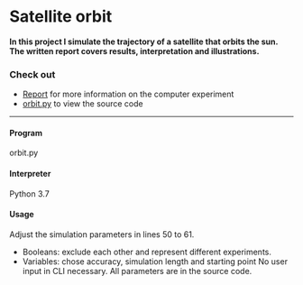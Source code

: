 # Satellite orbit 
__In this project I simulate the trajectory of a satellite that orbits the sun. 
The written report covers results, interpretation and illustrations.__

### Check out
* [Report](report_sheet1_orbit_WAGER.pdf) for more information on the computer experiment
* [orbit.py](orbit.py) to view the source code

--------------------
#### Program
orbit.py

#### Interpreter
Python 3.7

#### Usage
Adjust the simulation parameters in lines 50 to 61.
- Booleans: exclude each other and represent different experiments. 
- Variables: chose accuracy, simulation length and starting point
No user input in CLI necessary. All parameters are in the source code.
